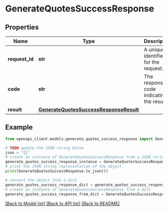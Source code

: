 # GenerateQuotesSuccessResponse


## Properties

Name | Type | Description | Notes
------------ | ------------- | ------------- | -------------
**request_id** | **str** | A unique identifier for the request. | 
**code** | **str** | The response code indicating the result. | 
**result** | [**GenerateQuotesSuccessResponseResult**](GenerateQuotesSuccessResponseResult.md) |  | 

## Example

```python
from openapi_client.models.generate_quotes_success_response import GenerateQuotesSuccessResponse

# TODO update the JSON string below
json = "{}"
# create an instance of GenerateQuotesSuccessResponse from a JSON string
generate_quotes_success_response_instance = GenerateQuotesSuccessResponse.from_json(json)
# print the JSON string representation of the object
print(GenerateQuotesSuccessResponse.to_json())

# convert the object into a dict
generate_quotes_success_response_dict = generate_quotes_success_response_instance.to_dict()
# create an instance of GenerateQuotesSuccessResponse from a dict
generate_quotes_success_response_from_dict = GenerateQuotesSuccessResponse.from_dict(generate_quotes_success_response_dict)
```
[[Back to Model list]](../README.md#documentation-for-models) [[Back to API list]](../README.md#documentation-for-api-endpoints) [[Back to README]](../README.md)


